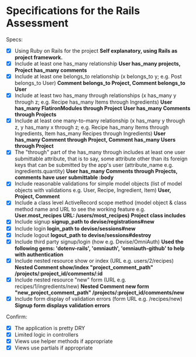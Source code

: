 # Specifications for the Rails Assessment

Specs:

- [x] Using Ruby on Rails for the project
**Self explanatory, using Rails as project framework.**
- [x] Include at least one has_many relationship
**User has_many projects, Project has_many comments**
- [x] Include at least one belongs_to relationship (x belongs_to y; e.g. Post belongs_to User)
**Comment belongs_to Project, Comment belongs_to User**
- [x] Include at least two has_many through relationships (x has_many y through z; e.g. Recipe has_many Items through Ingredients)
**User has_many FlatironModules through Project**
**User has_many Comments through Projects**
- [x] Include at least one many-to-many relationship (x has_many y through z, y has_many x through z; e.g. Recipe has_many Items through Ingredients, Item has_many Recipes through Ingredients)
**User has_many Comment through Project, Comment has_many Users through Project**
- [x] The "through" part of the has_many through includes at least one user submittable attribute, that is to say, some attribute other than its foreign keys that can be submitted by the app's user (attribute_name e.g. ingredients.quantity)
**User has_many Comments through Projects, comments have user submittable :body**
- [x] Include reasonable validations for simple model objects (list of model objects with validations e.g. User, Recipe, Ingredient, Item)
**User, Project, Comment**
- [x] Include a class level ActiveRecord scope method (model object & class method name and URL to see the working feature e.g. **User.most_recipes URL: /users/most_recipes)**
**Project class includes**
- [x] Include signup
**signup_path to devise/registrations#new**
- [x] Include login
**login_path to devise/sessions#new**
- [x] Include logout
**logout_path to devise/sessions#destroy**
- [x] Include third party signup/login (how e.g. Devise/OmniAuth)
**Used the following gems: 'dotenv-rails', 'omniauth', 'omniauth-github' to help with authentication**
- [x] Include nested resource show or index (URL e.g. users/2/recipes)
**Nested Comment show/index "project_comment_path" /projects/:project_id/comments/:id**
- [x] Include nested resource "new" form (URL e.g. recipes/1/ingredients/new)
**Nested Comment new form "new_project_comment_path" /projects/:project_id/comments/new**
- [x] Include form display of validation errors (form URL e.g. /recipes/new)
**Signup form displays validation errors**

Confirm:

- [x] The application is pretty DRY
- [x] Limited logic in controllers
- [x] Views use helper methods if appropriate
- [x] Views use partials if appropriate
